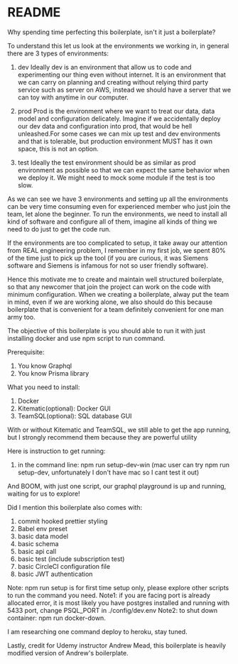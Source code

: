 # README

Why spending time perfecting this boilerplate, isn't it just a boilerplate?

To understand this let us look at the environments we working in, in general there are 3 types of environments:

1. dev
   Ideally dev is an environment that allow us to code and experimenting our thing even without internet. It is an environment that we can carry on planning and creating without relying third party service such as server on AWS, instead we should have a server that we can toy with anytime in our computer.

2. prod
   Prod is the environment where we want to treat our data, data model and configuration delicately. Imagine if we accidentally deploy our dev data and configuration into prod, that would be hell unleashed.For some cases we can mix up test and dev environments and that is tolerable, but production environment MUST has it own space, this is not an option.

3. test
   Ideally the test environment should be as similar as prod environment as possible so that we can expect the same behavior when we deploy it. We might need to mock some module if the test is too slow.

As we can see we have 3 environments and setting up all the environments can be very time consuming even for experienced member who just join the team, let alone the beginner. To run the environments, we need to install all kind of software and configure all of them, imagine all kinds of thing we need to do just to get the code run.

If the environments are too complicated to setup, it take away our attention from REAL engineering problem, I remember in my first job, we spent 80% of the time just to pick up the tool (if you are curious, it was Siemens software and Siemens is infamous for not so user friendly software).

Hence this motivate me to create and maintain well structured boilerplate, so that any newcomer that join the project can work on the code with minimum configuration. When we creating a boilerplate, alway put the team in mind, even if we are working alone, we also should do this because boilerplate that is convenient for a team definitely convenient for one man army too.

The objective of this boilerplate is you should able to run it with just installing docker and use npm script to run command.

Prerequisite:

1. You know Graphql
2. You know Prisma library

What you need to install:

1. Docker
2. Kitematic(optional): Docker GUI
3. TeamSQL(optional): SQL database GUI

With or without Kitematic and TeamSQL, we still able to get the app running, but I strongly recommend them because they are powerful utility

Here is instruction to get running:

1. in the command line: npm run setup-dev-win (mac user can try npm run setup-dev, unfortunately I don't have mac so I cant test it out)

And BOOM, with just one script, our graphql playground is up and running, waiting for us to explore!

Did I mention this boilerplate also comes with:

1. commit hooked prettier styling
2. Babel env preset
3. basic data model
4. basic schema
5. basic api call
6. basic test (include subscription test)
7. basic CircleCI configuration file
8. basic JWT authentication

Note: npm run setup is for first time setup only, please explore other scripts to run the command you need.
Note1: if you are facing port is already allocated error, it is most likely you have postgres installed and running with 5433 port, change PSQL_PORT in ./config/dev.env
Note2: to shut down container: npm run docker-down.

I am researching one command deploy to heroku, stay tuned.

Lastly, credit for Udemy instructor Andrew Mead, this boilerplate is heavily modified version of Andrew's boilerplate.
